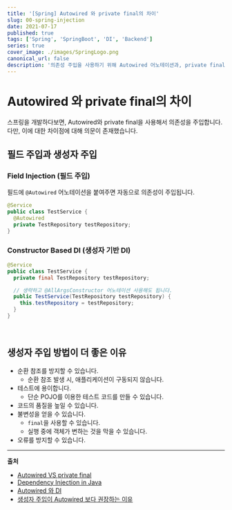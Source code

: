 ```yaml
---
title: '[Spring] Autowired 와 private final의 차이'
slug: 00-spring-injection
date: 2021-07-17
published: true
tags: ['Spring', 'SpringBoot', 'DI', 'Backend']
series: true
cover_image: ./images/SpringLogo.png
canonical_url: false
description: '의존성 주입을 사용하기 위해 Autowired 어노테이션과, private final 사용의 차이점에 대해 정리합니다.'
---
```


# Autowired 와 private final의 차이

스프링을 개발하다보면, Autowired와 private final을 사용해서 의존성을 주입합니다. 다만, 이에 대한 차이점에 대해 의문이 존재했습니다.

## 필드 주입과 생성자 주입

### Field Injection (필드 주입)

필드에 `@Autowired` 어노테이션을 붙여주면 자동으로 의존성이 주입됩니다.

```java
@Service
public class TestService {
  @Autowired
  private TestRepository testRepository;
}
```

### Constructor Based DI (생성자 기반 DI)

```java
@Service
public class TestService {
  private final TestRepository testRepository;

  // 생략하고 @AllArgsConstructor 어노테이션 사용해도 됩니다.
  public TestService(TestRepository testRepository) {
    this.testRepository = testRepository;
  }
}
```

<br/>

## 생성자 주입 방법이 더 좋은 이유

- 순환 참조를 방지할 수 있습니다.
  - 순환 참조 발생 시, 애플리케이션이 구동되지 않습니다.
- 테스트에 용이합니다.
  - 단순 POJO를 이용한 테스트 코드를 만들 수 있습니다.
- 코드의 품질을 높일 수 있습니다.
- 불변성을 얻을 수 있습니다.
  - `final`을 사용할 수 있습니다.
  - 실행 중에 객체가 변하는 것을 막을 수 있습니다.
- 오류를 방지할 수 있습니다.

---

**출처**

- [Autowired VS private final](https://stackoverflow.com/questions/63259116/what-is-the-difference-between-using-autowired-annotation-and-private-final)
- [Dependency Injection in Java](https://deinum.biz/2020-07-28-Dependency-Injection/)
- [Autowired 와 DI](https://life-with-coding.tistory.com/433)
- [생성자 주입이 Autowired 보다 권장하는 이유](https://madplay.github.io/post/why-constructor-injection-is-better-than-field-injection)
